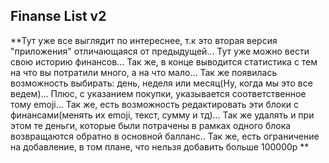 ## Finanse List v2

**Тут уже все выглядит по интереснее, т.к это вторая версия "приложения" отличающаяся от предыдущей... Тут уже можно вести свою историю финансов... Так же, в конце выводится статистика с тем на что вы потратили много, а на что мало... Так же появилась возможность выбирать: день, неделя или месяц(Ну, когда мы это все ведем)... Плюс, с указанием покупки, указывается соответственное тому emoji... Так же, есть возможность редактировать эти блоки с финансами(менять их emoji, текст, сумму и тд)... Так же удалять и при этом те деньги, которые были потрачены в рамках одного блока возвращаются обратно в основной балланс.. Так же, есть ограничение на добавление, в том плане, что нельзя добавить больше 100000р **